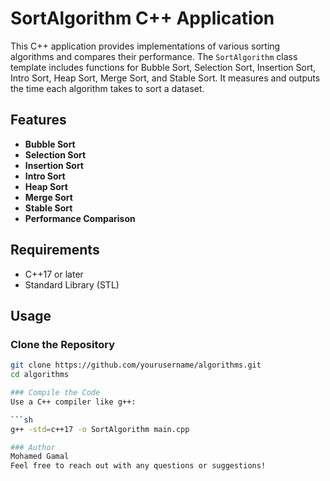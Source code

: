 # SortAlgorithm C++ Application

This C++ application provides implementations of various sorting algorithms and compares their performance. The `SortAlgorithm` class template includes functions for Bubble Sort, Selection Sort, Insertion Sort, Intro Sort, Heap Sort, Merge Sort, and Stable Sort. It measures and outputs the time each algorithm takes to sort a dataset.

## Features

- **Bubble Sort**
- **Selection Sort**
- **Insertion Sort**
- **Intro Sort**
- **Heap Sort**
- **Merge Sort**
- **Stable Sort**
- **Performance Comparison**

## Requirements

- C++17 or later
- Standard Library (STL)

## Usage

### Clone the Repository

```sh
git clone https://github.com/yourusername/algorithms.git
cd algorithms

### Compile the Code
Use a C++ compiler like g++:

```sh
g++ -std=c++17 -o SortAlgorithm main.cpp

### Author
Mohamed Gamal
Feel free to reach out with any questions or suggestions!
